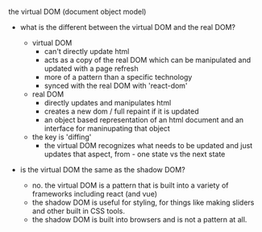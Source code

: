 the virtual DOM (document object model)

- what is the different between the virtual DOM and the real DOM?
    - virtual DOM
        - can't directly update html
        - acts as a copy of the real DOM which can be manipulated and updated with a page refresh
        - more of a pattern than a specific technology
        - synced with the real DOM with 'react-dom'
    - real DOM
        - directly updates and manipulates html
        - creates a new dom / full repaint if it is updated
        - an object based representation of an html document and an interface for maninupating that object
    - the key is 'diffing'
        - the virtual DOM recognizes what needs to be updated and just updates that aspect, from - one state vs the next state

- is the virtual DOM the same as the shadow DOM?
    - no. the virtual DOM is a pattern that is built into a variety of frameworks including react (and vue)
    - the shadow DOM is useful for styling, for things like making sliders and other built in CSS tools.
    - the shadow DOM is built into browsers and is not a pattern at all.
